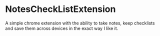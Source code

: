 # NotesCheckListExtension
A simple chrome extension with the ability to take notes, keep checklists and save them across devices in the exact way I like it. 
